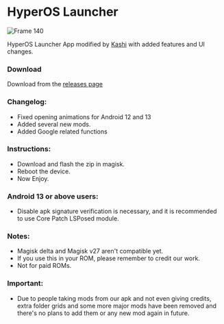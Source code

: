 # HyperOS Launcher
![Frame 140](https://github.com/Mods-Center/HyperOS-Launcher/assets/83476983/e660570a-e2a4-4603-b8df-e5b09f581801)

HyperOS Launcher App modified by [Kashi](https://t.me/kakashi1v1) with added features and UI changes.

### Download
Download from the [releases page](https://github.com/Mods-Center/HyperOS-Launcher/releases)

### Changelog:
- Fixed opening animations for Android 12 and 13
- Added several new mods.
- Added Google related functions

### Instructions:
- Download and flash the zip in magisk.
- Reboot the device.
- Now Enjoy.

### Android 13 or above users:
- Disable apk signature verification is necessary, and it is recommended to use Core Patch LSPosed module.

### Notes:
- Magisk delta and Magisk v27 aren't compatible yet.
- If you use this in your ROM, please remember to credit our work.
- Not for paid ROMs.

### Important:
- Due to people taking mods from our apk and not even giving credits, extra folder grids and some more major mods have been removed and there's no plans to add them or any new mod again in future.
